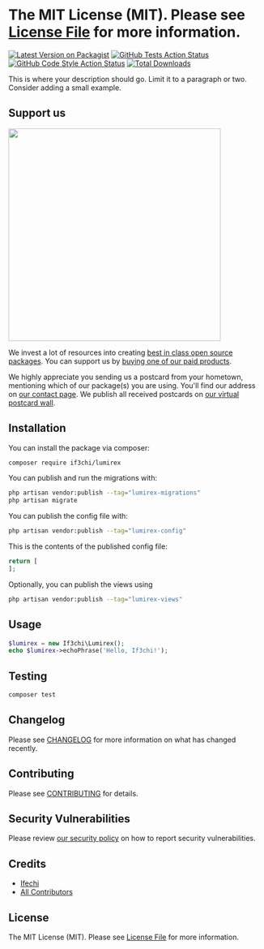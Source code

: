 # The MIT License (MIT). Please see [License File](LICENSE.md) for more information.

[![Latest Version on Packagist](https://img.shields.io/packagist/v/if3chi/lumirex.svg?style=flat-square)](https://packagist.org/packages/if3chi/lumirex)
[![GitHub Tests Action Status](https://img.shields.io/github/actions/workflow/status/if3chi/lumirex/run-tests.yml?branch=main&label=tests&style=flat-square)](https://github.com/if3chi/lumirex/actions?query=workflow%3Arun-tests+branch%3Amain)
[![GitHub Code Style Action Status](https://img.shields.io/github/actions/workflow/status/if3chi/lumirex/fix-php-code-style-issues.yml?branch=main&label=code%20style&style=flat-square)](https://github.com/if3chi/lumirex/actions?query=workflow%3A"Fix+PHP+code+style+issues"+branch%3Amain)
[![Total Downloads](https://img.shields.io/packagist/dt/if3chi/lumirex.svg?style=flat-square)](https://packagist.org/packages/if3chi/lumirex)

This is where your description should go. Limit it to a paragraph or two. Consider adding a small example.

## Support us

[<img src="https://github-ads.s3.eu-central-1.amazonaws.com/Lumirex.jpg?t=1" width="419px" />](https://spatie.be/github-ad-click/Lumirex)

We invest a lot of resources into creating [best in class open source packages](https://spatie.be/open-source). You can support us by [buying one of our paid products](https://spatie.be/open-source/support-us).

We highly appreciate you sending us a postcard from your hometown, mentioning which of our package(s) you are using. You'll find our address on [our contact page](https://spatie.be/about-us). We publish all received postcards on [our virtual postcard wall](https://spatie.be/open-source/postcards).

## Installation

You can install the package via composer:

```bash
composer require if3chi/lumirex
```

You can publish and run the migrations with:

```bash
php artisan vendor:publish --tag="lumirex-migrations"
php artisan migrate
```

You can publish the config file with:

```bash
php artisan vendor:publish --tag="lumirex-config"
```

This is the contents of the published config file:

```php
return [
];
```

Optionally, you can publish the views using

```bash
php artisan vendor:publish --tag="lumirex-views"
```

## Usage

```php
$lumirex = new If3chi\Lumirex();
echo $lumirex->echoPhrase('Hello, If3chi!');
```

## Testing

```bash
composer test
```

## Changelog

Please see [CHANGELOG](CHANGELOG.md) for more information on what has changed recently.

## Contributing

Please see [CONTRIBUTING](CONTRIBUTING.md) for details.

## Security Vulnerabilities

Please review [our security policy](../../security/policy) on how to report security vulnerabilities.

## Credits

- [Ifechi](https://github.com/if3chi)
- [All Contributors](../../contributors)

## License

The MIT License (MIT). Please see [License File](LICENSE.md) for more information.
